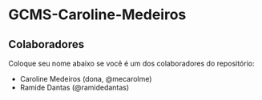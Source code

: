 # GCMS-Caroline-Medeiros

## Colaboradores
Coloque seu nome abaixo se você é um dos colaboradores do repositório:
* Caroline Medeiros (dona, @mecarolme)
* Ramide Dantas (@ramidedantas)
